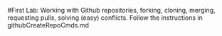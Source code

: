 #First Lab: 
Working with Github repositories, forking, cloning, merging, requesting pulls, solving (easy) conflicts.
Follow the instructions in githubCreateRepoCmds.md
